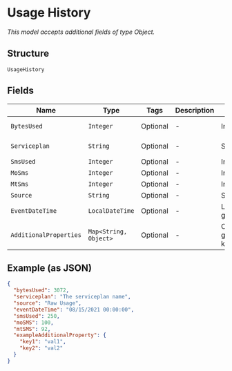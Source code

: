 
# Usage History

*This model accepts additional fields of type Object.*

## Structure

`UsageHistory`

## Fields

| Name | Type | Tags | Description | Getter | Setter |
|  --- | --- | --- | --- | --- | --- |
| `BytesUsed` | `Integer` | Optional | - | Integer getBytesUsed() | setBytesUsed(Integer bytesUsed) |
| `Serviceplan` | `String` | Optional | - | String getServiceplan() | setServiceplan(String serviceplan) |
| `SmsUsed` | `Integer` | Optional | - | Integer getSmsUsed() | setSmsUsed(Integer smsUsed) |
| `MoSms` | `Integer` | Optional | - | Integer getMoSms() | setMoSms(Integer moSms) |
| `MtSms` | `Integer` | Optional | - | Integer getMtSms() | setMtSms(Integer mtSms) |
| `Source` | `String` | Optional | - | String getSource() | setSource(String source) |
| `EventDateTime` | `LocalDateTime` | Optional | - | LocalDateTime getEventDateTime() | setEventDateTime(LocalDateTime eventDateTime) |
| `AdditionalProperties` | `Map<String, Object>` | Optional | - | Object getAdditionalProperty(String key) | additionalProperty(String key, Object value) |

## Example (as JSON)

```json
{
  "bytesUsed": 3072,
  "serviceplan": "The serviceplan name",
  "source": "Raw Usage",
  "eventDateTime": "08/15/2021 00:00:00",
  "smsUsed": 250,
  "moSMS": 100,
  "mtSMS": 92,
  "exampleAdditionalProperty": {
    "key1": "val1",
    "key2": "val2"
  }
}
```

